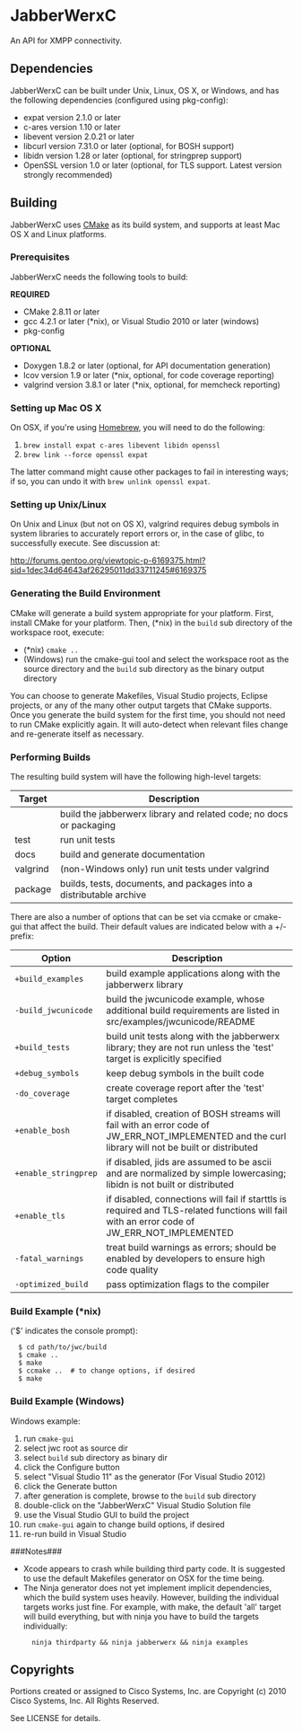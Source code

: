 # JabberWerxC #

An API for XMPP connectivity.

## Dependencies ##

JabberWerxC can be built under Unix, Linux, OS X, or Windows, and has the following dependencies (configured using pkg-config):

* expat version 2.1.0 or later
* c-ares version 1.10 or later
* libevent version 2.0.21 or later
* libcurl version 7.31.0 or later (optional, for BOSH support)
* libidn version 1.28 or later (optional, for stringprep support)
* OpenSSL version 1.0 or later (optional, for TLS support.  Latest version strongly recommended)

## Building ##

JabberWerxC uses [CMake](http://www.cmake.org/) as its build system, and supports at least Mac OS X and Linux platforms.

### Prerequisites ###

JabberWerxC needs the following tools to build:

**REQUIRED**
*  CMake 2.8.11 or later
*  gcc 4.2.1 or later (*nix), or Visual Studio 2010 or later (windows)
* pkg-config

**OPTIONAL**
*  Doxygen 1.8.2 or later (optional, for API documentation generation)
*  lcov version 1.9 or later (*nix, optional, for code coverage reporting)
*  valgrind version 3.8.1 or later (*nix, optional, for memcheck reporting)

### Setting up Mac OS X ###

On OSX, if you're using [Homebrew](http://brew.sh/), you will need to do the following:

1. `brew install expat c-ares libevent libidn openssl`
2. `brew link --force openssl expat`

The latter command might cause other packages to fail in interesting ways; if so, you can undo it with `brew unlink openssl expat`.

### Setting up Unix/Linux ###
On Unix and Linux (but not on OS X), valgrind requires debug symbols in system libraries to accurately report errors or, in the case of glibc, to successfully execute. See discussion at:

http://forums.gentoo.org/viewtopic-p-6169375.html?sid=1dec34d64643af26295011dd33711245#6169375

### Generating the Build Environment ###

CMake will generate a build system appropriate for your platform.  First, install CMake for your platform.  Then, (*nix) in the `build` sub directory of the workspace root, execute:
 
 * (*nix) `cmake ..`
 * (Windows) run the cmake-gui tool and select the workspace root as the
    source directory and the `build` sub directory as the binary output directory

You can choose to generate Makefiles, Visual Studio projects, Eclipse projects, or any of the many other output targets that CMake supports.  Once you generate the build system for the first time, you should not need to run CMake explicitly again.  It will auto-detect when relevant files change and re-generate itself as necessary.

### Performing Builds ###

The resulting build system will have the following high-level targets:

| Target    | Description |
| --------- | ----------- |
| <default> | build the jabberwerx library and related code; no docs or packaging |
| test       | run unit tests |
| docs       | build and generate documentation |
| valgrind   | (non-Windows only) run unit tests under valgrind |
| package    | builds, tests, documents, and packages into a distributable archive |

There are also a number of options that can be set via ccmake or cmake-gui that affect the build.  Their default values are indicated below with a +/- prefix:

| Option | Description |
| ------ | ----------- |
| `+build_examples`    | build example applications along with the jabberwerx library |
| `-build_jwcunicode`  | build the jwcunicode example, whose additional build requirements are listed in src/examples/jwcunicode/README |
| `+build_tests`       | build unit tests along with the jabberwerx library; they are not run unless the 'test' target is explicitly specified |
| `+debug_symbols`     | keep debug symbols in the built code |
| `-do_coverage`       | create coverage report after the 'test' target completes |
| `+enable_bosh`       | if disabled, creation of BOSH streams will fail with an error code of JW_ERR_NOT_IMPLEMENTED and the curl library will not be built or distributed |
| `+enable_stringprep` | if disabled, jids are assumed to be ascii and are normalized by simple lowercasing; libidn is not built or distributed |
| `+enable_tls`        | if disabled, connections will fail if starttls is required and TLS-related functions will fail with an error code of JW_ERR_NOT_IMPLEMENTED |
| `-fatal_warnings`    | treat build warnings as errors; should be enabled by developers to ensure high code quality |
| `-optimized_build`   | pass optimization flags to the compiler |


### Build Example (*nix) ###

('$' indicates the console prompt):

```
  $ cd path/to/jwc/build
  $ cmake ..
  $ make
  $ ccmake ..  # to change options, if desired
  $ make
```

### Build Example (Windows) ###
Windows example:

1.  run `cmake-gui`
2.  select jwc root as source dir
3.  select `build` sub directory as binary dir
4.  click the Configure button
5.  select "Visual Studio 11" as the generator (For Visual Studio 2012)
6.  click the Generate button
7.  after generation is complete, browse to the `build` sub directory
8.  double-click on the "JabberWerxC" Visual Studio Solution file
9.  use the Visual Studio GUI to build the project
10. run `cmake-gui` again to change build options, if desired
11. re-run build in Visual Studio

###Notes###

- Xcode appears to crash while building third party code.  It is suggested to use the default Makefiles generator on OSX for the time being.
- The Ninja generator does not yet implement implicit dependencies, which the build system uses heavily.  However, building the individual targets works just fine.  For example, with make, the default 'all' target will build everything, but with ninja you have to build the targets individually:
  ```
    ninja thirdparty && ninja jabberwerx && ninja examples
  ```

## Copyrights ##

Portions created or assigned to Cisco Systems, Inc. are Copyright (c) 2010 Cisco Systems, Inc.  All Rights Reserved.

See LICENSE for details.

